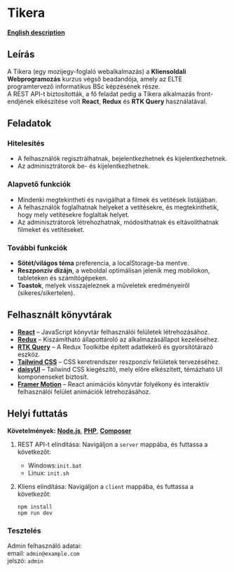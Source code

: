 # Tikera

[**English description**](./README.md)

## Leírás

A Tikera (egy mozijegy-foglaló webalkalmazás) a **Kliensoldali Webprogramozás** kurzus végső beadandója, amely az ELTE programtervező informatikus BSc képzésének része.
<br>A REST API-t biztosították, a fő feladat pedig a Tikera alkalmazás front-endjének elkészítése volt **React**, **Redux** és **RTK Query** használatával.

## Feladatok

### Hitelesítés

- A felhasználók regisztrálhatnak, bejelentkezhetnek és kijelentkezhetnek.
- Az adminisztrátorok be- és kijelentkezhetnek.

### Alapvető funkciók

- Mindenki megtekintheti és navigálhat a filmek és vetítések listájában.
- A felhasználók foglalhatnak helyeket a vetítésekre, és megtekinthetik, hogy mely vetítésekre foglaltak helyet.
- Az adminisztrátorok létrehozhatnak, módosíthatnak és eltávolíthatnak filmeket és vetítéseket.

### További funkciók

- **Sötét/világos téma** preferencia, a localStorage-ba mentve.
- **Reszponzív dizájn**, a weboldal optimálisan jelenik meg mobilokon, tableteken és számítógépeken.
- **Toastok**, melyek visszajeleznek a műveletek eredményeiről (sikeres/sikertelen).

## Felhasznált könyvtárak

- [**React**](https://react.dev/) – JavaScript könyvtár felhasználói felületek létrehozásához.
- [**Redux**](https://redux.js.org/) – Kiszámítható állapottároló az alkalmazásállapot kezeléséhez.
- [**RTK Query**](https://redux-toolkit.js.org/rtk-query/overview) – A Redux Toolkitbe ​​épített adatlekérő és gyorsítótárazó eszköz.
- [**Tailwind CSS**](https://tailwindcss.com/) – CSS keretrendszer reszponzív felületek tervezéséhez.
- [**daisyUI**](https://daisyui.com/) – Tailwind CSS kiegészítő, mely előre elkészített, témázható UI komponenseket biztosít.
- [**Framer Motion**](https://motion.dev/) – React animációs könyvtár folyékony és interaktív felhasználói felület animációk létrehozásához.

## Helyi futtatás

**Követelmények:**
[**Node.js**](https://nodejs.org/), [**PHP**](https://www.php.net/), [**Composer**](https://getcomposer.org/)

1. REST API-t elíndítása: Navigáljon a `server` mappába, és futtassa a következőt:

   - Windows:`init.bat`
   - Linux: `init.sh`

2. Kliens elindítása: Navigáljon a `client` mappába, és futtassa a következőt:

   ```
   npm install
   npm run dev
   ```

### Tesztelés

Admin felhasználó adatai:
<br>email: `admin@example.com`
<br>jelszó: `admin`
